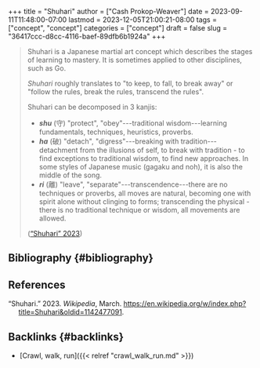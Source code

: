 +++
title = "Shuhari"
author = ["Cash Prokop-Weaver"]
date = 2023-09-11T11:48:00-07:00
lastmod = 2023-12-05T21:00:21-08:00
tags = ["concept", "concept"]
categories = ["concept"]
draft = false
slug = "36417ccc-d8cc-4116-baef-89dfb6b1924a"
+++

> Shuhari is a Japanese martial art concept which describes the stages of learning to mastery. It is sometimes applied to other disciplines, such as Go.
>
> _Shuhari_ roughly translates to "to keep, to fall, to break away" or "follow the rules, break the rules, transcend the rules".
>
> Shuhari can be decomposed in 3 kanjis:
>
> -   _**shu**_ (守) "protect", "obey"---traditional wisdom---learning fundamentals, techniques, heuristics, proverbs.
> -   _**ha**_ (破) "detach", "digress"---breaking with tradition---detachment from the illusions of self, to break with tradition - to find exceptions to traditional wisdom, to find new approaches. In some styles of Japanese music (gagaku and noh), it is also the middle of the song.
> -   _**ri**_ (離) "leave", "separate"---transcendence---there are no techniques or proverbs, all moves are natural, becoming one with spirit alone without clinging to forms; transcending the physical - there is no traditional technique or wisdom, all movements are allowed.
>
> (<a href="#citeproc_bib_item_1">“Shuhari” 2023</a>)


## Bibliography {#bibliography}

## References

<style>.csl-entry{text-indent: -1.5em; margin-left: 1.5em;}</style><div class="csl-bib-body">
  <div class="csl-entry"><a id="citeproc_bib_item_1"></a>“Shuhari.” 2023. <i>Wikipedia</i>, March. <a href="https://en.wikipedia.org/w/index.php?title=Shuhari&oldid=1142477091">https://en.wikipedia.org/w/index.php?title=Shuhari&#38;oldid=1142477091</a>.</div>
</div>


## Backlinks {#backlinks}

-   [Crawl, walk, run]({{< relref "crawl_walk_run.md" >}})
